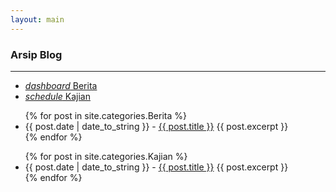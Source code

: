 ```yaml
---
layout: main
---
```


### Arsip Blog
---

<ul class="nav nav-pills nav-pills-danger" role="tablist">
	<li>
		<a href="#berita" role="tab" data-toggle="tab">
			<i class="material-icons">dashboard</i>
			Berita
		</a>
	</li>
	<li class="active">
		<a href="#kajian" role="tab" data-toggle="tab">
			<i class="material-icons">schedule</i>
			Kajian
		</a>
	</li>
</ul>

<div id="berita">
<ul>
  {% for post in site.categories.Berita %}
    <li><span>{{ post.date | date_to_string }}</span> - <a href="{{ site.baseurl }}{{ post.url }}">{{ post.title }}</a>
    {{ post.excerpt }}</li>
  {% endfor %}
</ul>
</div>

<ul>
  {% for post in site.categories.Kajian %}
    <li><span>{{ post.date | date_to_string }}</span> - <a href="{{ site.baseurl }}{{ post.url }}">{{ post.title }}</a>
    {{ post.excerpt }}</li>
  {% endfor %}
</ul>
